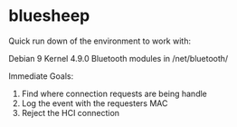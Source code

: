 # bluesheep
Quick run down of the environment to work with:

Debian 9
Kernel 4.9.0
Bluetooth modules in /net/bluetooth/

Immediate Goals: 
1. Find where connection requests are being handle
2. Log the event with the requesters MAC
3. Reject the HCI connection
